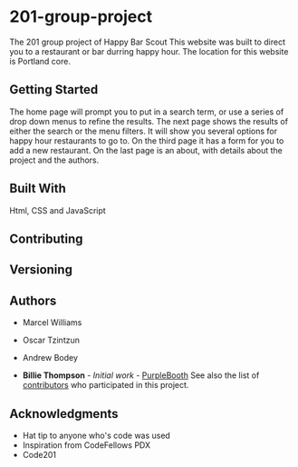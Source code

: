 # 201-group-project
The 201 group project of Happy Bar Scout
This website was built to direct you to a restaurant or bar durring happy hour.
The location for this website is Portland core.


## Getting Started
The home page will prompt you to put in a search term, or use a series of drop down menus to refine the results.
The next page shows the results of either the search or the menu filters. It will show you several options for happy hour restaurants to go to. On the third page it has a form for you to add a new restaurant. On the last page is an about, with details about the project and the authors.


## Built With

Html, CSS and JavaScript

## Contributing


## Versioning


## Authors

* Marcel Williams
* Oscar Tzintzun
* Andrew Bodey

* **Billie Thompson** - *Initial work* - [PurpleBooth](https://github.com/PurpleBooth)
See also the list of [contributors](https://github.com/your/project/contributors) who participated in this project.


## Acknowledgments

* Hat tip to anyone who's code was used
* Inspiration from CodeFellows PDX
* Code201
